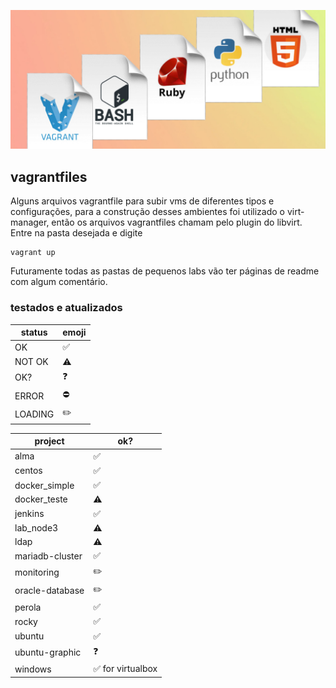 ![imagem](asciiart/capa.jpg)

## vagrantfiles
Alguns arquivos vagrantfile para subir vms de diferentes tipos e configurações, para a construção desses ambientes foi utilizado o virt-manager, então os arquivos vagrantfiles chamam pelo plugin do libvirt. Entre na pasta desejada e digite 
```
vagrant up
```
Futuramente todas as pastas de pequenos labs vão ter páginas de readme com algum comentário.

### testados e atualizados

| status | emoji |
| --- | --- |
| OK | ✅ |
| NOT OK | ⚠️ |
| OK? | ❓ |
| ERROR | ⛔ |
| LOADING | ✏️ |


| project | ok? |
| --- | --- |
| alma | ✅ |
| centos | ✅ |
| docker_simple | ✅ |
| docker_teste | ⚠️ |
| jenkins | ✅ |
| lab_node3 | ⚠️ |
| ldap | ⚠️ |
| mariadb-cluster | ✅ |
| monitoring | ✏️ |
| oracle-database | ✏️ |
| perola | ✅ |
| rocky | ✅ |
| ubuntu | ✅ |
| ubuntu-graphic | ❓ |
| windows | ✅ for virtualbox |
